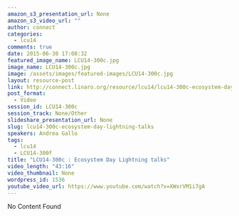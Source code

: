 ```yaml
---
amazon_s3_presentation_url: None
amazon_s3_video_url: ""
author: connect
categories:
  - lcu14
comments: true
date: 2015-06-30 17:08:32
featured_image_name: LCU14-300c.jpg
image_name: LCU14-300c.jpg
image: /assets/images/featured-images/LCU14-300c.jpg
layout: resource-post
link: http://connect.linaro.org/resource/lcu14/lcu14-300c-ecosystem-day-lightning-talks/
post_format:
  - Video
session_id: LCU14-300c
session_track: None/Other
slideshare_presentation_url: None
slug: lcu14-300c-ecosystem-day-lightning-talks
speakers: Andrea Gallo
tags:
  - lcu14
  - LCU14-300f
title: "LCU14-300c : Ecosystem Day Lightning talks"
video_length: "43:16"
video_thumbnail: None
wordpress_id: 1536
youtube_video_url: https://www.youtube.com/watch?v=XWxrVM1i7gA
---
```


No Content Found
